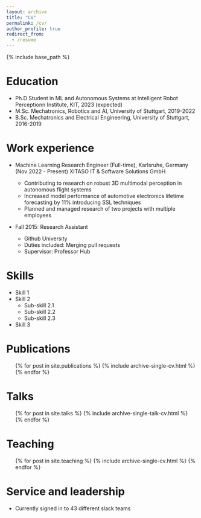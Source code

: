 ```yaml
---
layout: archive
title: "CV"
permalink: /cv/
author_profile: true
redirect_from:
  - /resume
---
```


{% include base_path %}

Education
======
* Ph.D Student in ML and Autonomous Systems at Intelligent Robot Perceptionn Institute, KIT, 2023 (expected)
* M.Sc. Mechatronics, Robotics and AI, University of Stuttgart, 2019-2022
* B.Sc. Mechatronics and Electrical Engineering, University of Stuttgart, 2016-2019

Work experience
======
* Machine Learning Research Engineer (Full-time), Karlsruhe, Germany (Nov 2022 - Present)
XITASO IT & Software Solutions GmbH
  * Contributing to research on robust 3D multimodal perception in autonomous flight systems
  * Increased model performance of automotive electronics lifetime forecasting by 11% introducing SSL techniques
  * Planned and managed research of two projects with multiple employees

* Fall 2015: Research Assistant
  * Github University
  * Duties included: Merging pull requests
  * Supervisor: Professor Hub
  
Skills
======
* Skill 1
* Skill 2
  * Sub-skill 2.1
  * Sub-skill 2.2
  * Sub-skill 2.3
* Skill 3

Publications
======
  <ul>{% for post in site.publications %}
    {% include archive-single-cv.html %}
  {% endfor %}</ul>
  
Talks
======
  <ul>{% for post in site.talks %}
    {% include archive-single-talk-cv.html %}
  {% endfor %}</ul>
  
Teaching
======
  <ul>{% for post in site.teaching %}
    {% include archive-single-cv.html %}
  {% endfor %}</ul>
  
Service and leadership
======
* Currently signed in to 43 different slack teams
